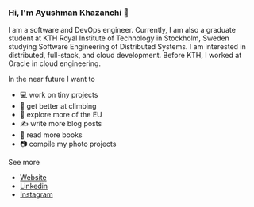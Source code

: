 ### Hi, I'm Ayushman Khazanchi 👋

I am a software and DevOps engineer. Currently, I am also a graduate student at KTH Royal Institute of Technology in Stockholm, Sweden studying Software Engineering of Distributed Systems. I am interested in distributed, full-stack, and cloud development. Before KTH, I worked at Oracle in cloud engineering.

In the near future I want to 

- 💻 work on tiny projects
- 🧗 get better at climbing
- 🚄 explore more of the EU
- ✍️ write more blog posts
- 📖 read more books
- 📷 compile my photo projects

See more
- [Website](https://akzn.me)
- [Linkedin](https://linkedin.com/in/aykhazanchi)
- [Instagram](https://instagram.com/aykhazanchi)
